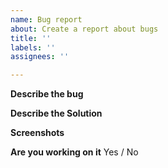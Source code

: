```yaml
---
name: Bug report
about: Create a report about bugs
title: ''
labels: ''
assignees: ''

---
```


**Describe the bug**
<!-- A clear and concise description of what the bug is. -->



**Describe the Solution**
<!-- Describe your suggested solution -->



**Screenshots**
<!-- Please upload a screenshot or small video of the problem you are trying to solve -->



**Are you working on it**
Yes / No
